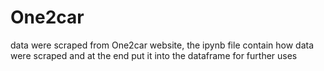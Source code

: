 # One2car
data were scraped from One2car website, the ipynb file contain how data were scraped and at the end put it into the dataframe for further uses
